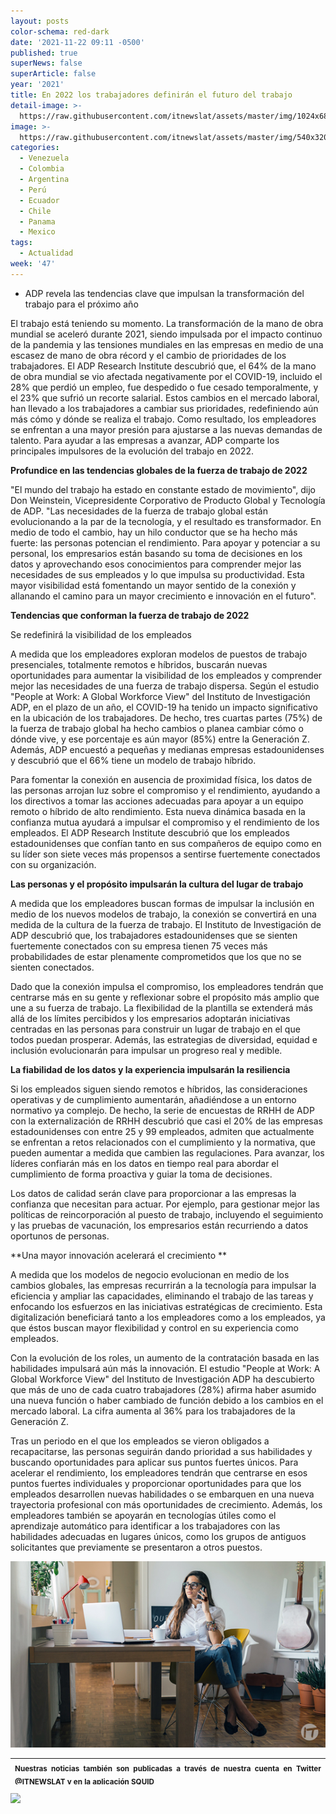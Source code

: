 ```yaml
---
layout: posts
color-schema: red-dark
date: '2021-11-22 09:11 -0500'
published: true
superNews: false
superArticle: false
year: '2021'
title: En 2022 los trabajadores definirán el futuro del trabajo
detail-image: >-
  https://raw.githubusercontent.com/itnewslat/assets/master/img/1024x680/Trabajando-comodo-g.jpg
image: >-
  https://raw.githubusercontent.com/itnewslat/assets/master/img/540x320/Trabajando-comodo-p.jpg
categories:
  - Venezuela
  - Colombia
  - Argentina
  - Perú
  - Ecuador
  - Chile
  - Panama
  - Mexico
tags:
  - Actualidad
week: '47'
---
```

- ADP revela las tendencias clave que impulsan la transformación del trabajo para el próximo año

El trabajo está teniendo su momento. La transformación de la mano de obra mundial se aceleró durante 2021, siendo impulsada por el impacto continuo de la pandemia y las tensiones mundiales en las empresas en medio de una escasez de mano de obra récord y el cambio de prioridades de los trabajadores. El ADP Research Institute descubrió que, el 64% de la mano de obra mundial se vio afectada negativamente por el COVID-19, incluido el 28% que perdió un empleo, fue despedido o fue cesado temporalmente, y el 23% que sufrió un recorte salarial. Estos cambios en el mercado laboral, han llevado a los trabajadores a cambiar sus prioridades, redefiniendo aún más cómo y dónde se realiza el trabajo. Como resultado, los empleadores se enfrentan a una mayor presión para ajustarse a las nuevas demandas de talento. Para ayudar a las empresas a avanzar, ADP comparte los principales impulsores de la evolución del trabajo en 2022. 
 

**Profundice en las tendencias globales de la fuerza de trabajo de 2022**
 
"El mundo del trabajo ha estado en constante estado de movimiento", dijo Don Weinstein, Vicepresidente Corporativo de Producto Global y Tecnología de ADP. "Las necesidades de la fuerza de trabajo global están evolucionando a la par de la tecnología, y el resultado es transformador. En medio de todo el cambio, hay un hilo conductor que se ha hecho más fuerte: las personas potencian el rendimiento. Para apoyar y potenciar a su personal, los empresarios están basando su toma de decisiones en los datos y aprovechando esos conocimientos para comprender mejor las necesidades de sus empleados y lo que impulsa su productividad. Esta mayor visibilidad está fomentando un mayor sentido de la conexión y allanando el camino para un mayor crecimiento e innovación en el futuro". 
 

**Tendencias que conforman la fuerza de trabajo de 2022**
 
 
Se redefinirá la visibilidad de los empleados 
 
A medida que los empleadores exploran modelos de puestos de trabajo presenciales, totalmente remotos e híbridos, buscarán nuevas oportunidades para aumentar la visibilidad de los empleados y comprender mejor las necesidades de una fuerza de trabajo dispersa. Según el estudio "People at Work: A Global Workforce View" del Instituto de Investigación ADP, en el plazo de un año, el COVID-19 ha tenido un impacto significativo en la ubicación de los trabajadores. De hecho, tres cuartas partes (75%) de la fuerza de trabajo global ha hecho cambios o planea cambiar cómo o dónde vive, y ese porcentaje es aún mayor (85%) entre la Generación Z. Además, ADP encuestó a pequeñas y medianas empresas estadounidenses y descubrió que el 66% tiene un modelo de trabajo híbrido.
 
Para fomentar la conexión en ausencia de proximidad física, los datos de las personas arrojan luz sobre el compromiso y el rendimiento, ayudando a los directivos a tomar las acciones adecuadas para apoyar a un equipo remoto o híbrido de alto rendimiento. Esta nueva dinámica basada en la confianza mutua ayudará a impulsar el compromiso y el rendimiento de los empleados. El ADP Research Institute descubrió que los empleados estadounidenses que confían tanto en sus compañeros de equipo como en su líder son siete veces más propensos a sentirse fuertemente conectados con su organización.
 

**Las personas y el propósito impulsarán la cultura del lugar de trabajo**
 
A medida que los empleadores buscan formas de impulsar la inclusión en medio de los nuevos modelos de trabajo, la conexión se convertirá en una medida de la cultura de la fuerza de trabajo. El Instituto de Investigación de ADP descubrió que, los trabajadores estadounidenses que se sienten fuertemente conectados con su empresa tienen 75 veces más probabilidades de estar plenamente comprometidos que los que no se sienten conectados.
 
Dado que la conexión impulsa el compromiso, los empleadores tendrán que centrarse más en su gente y reflexionar sobre el propósito más amplio que une a su fuerza de trabajo. La flexibilidad de la plantilla se extenderá más allá de los límites percibidos y los empresarios adoptarán iniciativas centradas en las personas para construir un lugar de trabajo en el que todos puedan prosperar. Además, las estrategias de diversidad, equidad e inclusión evolucionarán para impulsar un progreso real y medible. 
 
**La fiabilidad de los datos y la experiencia impulsarán la resiliencia** 
 
Si los empleados siguen siendo remotos e híbridos, las consideraciones operativas y de cumplimiento aumentarán, añadiéndose a un entorno normativo ya complejo. De hecho, la serie de encuestas de RRHH de ADP con la externalización de RRHH descubrió que casi el 20% de las empresas estadounidenses con entre 25 y 99 empleados, admiten que actualmente se enfrentan a retos relacionados con el cumplimiento y la normativa, que pueden aumentar a medida que cambien las regulaciones. Para avanzar, los líderes confiarán más en los datos en tiempo real para abordar el cumplimiento de forma proactiva y guiar la toma de decisiones. 
 
Los datos de calidad serán clave para proporcionar a las empresas la confianza que necesitan para actuar. Por ejemplo, para gestionar mejor las políticas de reincorporación al puesto de trabajo, incluyendo el seguimiento y las pruebas de vacunación, los empresarios están recurriendo a datos oportunos de personas.
 
**Una mayor innovación acelerará el crecimiento **
 
A medida que los modelos de negocio evolucionan en medio de los cambios globales, las empresas recurrirán a la tecnología para impulsar la eficiencia y ampliar las capacidades, eliminando el trabajo de las tareas y enfocando los esfuerzos en las iniciativas estratégicas de crecimiento. Esta digitalización beneficiará tanto a los empleadores como a los empleados, ya que éstos buscan mayor flexibilidad y control en su experiencia como empleados. 
 
Con la evolución de los roles, un aumento de la contratación basada en las habilidades impulsará aún más la innovación. El estudio "People at Work: A Global Workforce View" del Instituto de Investigación ADP ha descubierto que más de uno de cada cuatro trabajadores (28%) afirma haber asumido una nueva función o haber cambiado de función debido a los cambios en el mercado laboral. La cifra aumenta al 36% para los trabajadores de la Generación Z. 
 
Tras un periodo en el que los empleados se vieron obligados a recapacitarse, las personas seguirán dando prioridad a sus habilidades y buscando oportunidades para aplicar sus puntos fuertes únicos. Para acelerar el rendimiento, los empleadores tendrán que centrarse en esos puntos fuertes individuales y proporcionar oportunidades para que los empleados desarrollen nuevas habilidades o se embarquen en una nueva trayectoria profesional con más oportunidades de crecimiento. Además, los empleadores también se apoyarán en tecnologías útiles como el aprendizaje automático para identificar a los trabajadores con las habilidades adecuadas en lugares únicos, como los grupos de antiguos solicitantes que previamente se presentaron a otros puestos. 

![](https://raw.githubusercontent.com/itnewslat/assets/master/img/540x320/Trabajando-comodo-p.jpg)

<table style="height: 42px;" width="569">
<tbody>
<tr>
<td style="text-align: justify;"><sub><strong>Nuestras noticias también son publicadas a través de nuestra cuenta en Twitter <a href="https://twitter.com/itnewslat?lang=es">@ITNEWSLAT</a> y en la aplicación <a href="https://squidapp.co/en/">SQUID</a></strong></sub></td>
</tr>
</tbody>
</table>

<img src="https://tracker.metricool.com/c3po.jpg?hash=56f88a41e39ab42c063cc51676587a04"/>